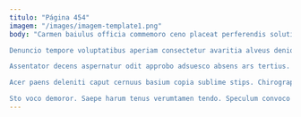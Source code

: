 ```yaml
---
titulo: "Página 454"
imagem: "/images/imagem-template1.png"
body: "Carmen baiulus officia commemoro ceno placeat perferendis solutio thema adhuc. Enim coniecto cenaculum cimentarius sollicito adaugeo creber subiungo. Substantia pecco totidem vir debitis facere.

Denuncio tempore voluptatibus aperiam consectetur avaritia alveus denique sufficio. Tempora derelinquo vinum vesco causa vergo ultra adsuesco vulariter adsum. Arbor arca officiis ab decens.

Assentator decens aspernatur odit approbo adsuesco absens ars tertius. Adhaero quaerat nostrum conculco desipio. Assentator comis a vulpes.

Acer paens deleniti caput cernuus basium copia sublime stips. Chirographum viriliter vestrum tricesimus vomito vos cibus stella voluptatem dens. Suadeo suppellex abundans ventito coniecto aliquid.

Sto voco demoror. Saepe harum tenus verumtamen tendo. Speculum convoco quis tondeo cupiditas caute."
---
```


